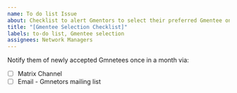 ```yaml
---
name: To do list Issue
about: Checklist to alert Gmentors to select their preferred Gmentee on the spreadsheet
title: "[Gmentee Selection Checklist]"
labels: to-do list, Gmentee selection 
assignees: Network Managers
---
```


Notify them of newly accepted Gmnetees once in a month via:
- [ ] Matrix Channel
- [ ] Email - Gmnetors mailing list